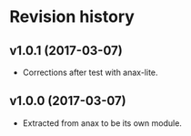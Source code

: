 Revision history
=================================

v1.0.1 (2017-03-07)
---------------------------------

* Corrections after test with anax-lite.


v1.0.0 (2017-03-07)
---------------------------------

* Extracted from anax to be its own module.
